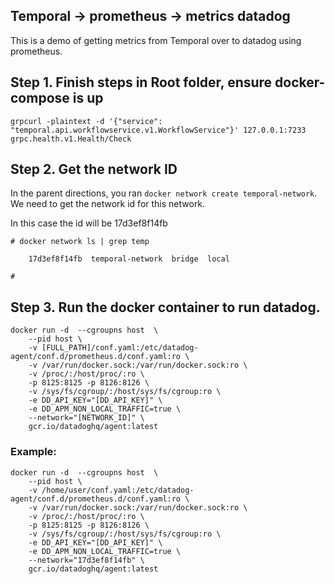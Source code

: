 ## Temporal -> prometheus -> metrics datadog

This is a demo of getting metrics from Temporal over to datadog using prometheus. 


## Step 1. Finish steps in Root folder, ensure docker-compose is up
```
grpcurl -plaintext -d '{"service": "temporal.api.workflowservice.v1.WorkflowService"}' 127.0.0.1:7233 grpc.health.v1.Health/Check

```

## Step 2. Get the network ID 

In the parent directions, you ran `docker network create temporal-network`.  We need to get the network id for this network. 

In this case the id will be 17d3ef8f14fb
```
# docker network ls | grep temp
    
    17d3ef8f14fb  temporal-network  bridge  local

#
```


## Step 3. Run the docker container to run datadog. 
```
docker run -d  --cgroupns host  \
    --pid host \
    -v [FULL_PATH]/conf.yaml:/etc/datadog-agent/conf.d/prometheus.d/conf.yaml:ro \
    -v /var/run/docker.sock:/var/run/docker.sock:ro \
    -v /proc/:/host/proc/:ro \
    -p 8125:8125 -p 8126:8126 \
    -v /sys/fs/cgroup/:/host/sys/fs/cgroup:ro \
    -e DD_API_KEY="[DD_API_KEY]" \
    -e DD_APM_NON_LOCAL_TRAFFIC=true \
    --network="[NETWORK_ID]" \
    gcr.io/datadoghq/agent:latest
```


### Example: 
```
docker run -d  --cgroupns host  \
    --pid host \
    -v /home/user/conf.yaml:/etc/datadog-agent/conf.d/prometheus.d/conf.yaml:ro \
    -v /var/run/docker.sock:/var/run/docker.sock:ro \
    -v /proc/:/host/proc/:ro \
    -p 8125:8125 -p 8126:8126 \
    -v /sys/fs/cgroup/:/host/sys/fs/cgroup:ro \
    -e DD_API_KEY="[DD_API_KEY]" \
    -e DD_APM_NON_LOCAL_TRAFFIC=true \
    --network="17d3ef8f14fb" \
    gcr.io/datadoghq/agent:latest
```
